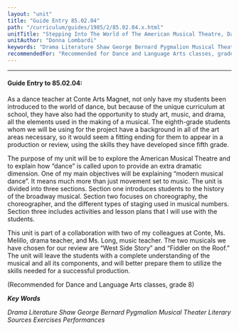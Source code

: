 ```yaml
---
layout: "unit"
title: "Guide Entry 85.02.04"
path: "/curriculum/guides/1985/2/85.02.04.x.html"
unitTitle: "Stepping Into The World of The American Musical Theatre, Dance Sets the Pace"
unitAuthor: "Donna Lombardi"
keywords: "Drama Literature Shaw George Bernard Pygmalion Musical Theater Literary Sources Exercises Performances"
recommendedFor: "Recommended for Dance and Language Arts classes, grade 8"
---
```

<body>
<hr/>
 <h4>
  Guide Entry to 85.02.04:
 </h4>
 As a dance teacher at Conte Arts Magnet, not only have my students been introduced to the world of dance, but because of the unique curriculum at school, they have also had the opportunity to study art, music, and drama, all the elements used in the making of a musical. The eighth-grade students whom we will be using for the project have a background in all of the art areas necessary, so it would seem a fitting ending for them to appear in a production or review, using the skills they have developed since fifth grade.
 <p>
  The purpose of my unit will be to explore the American Musical Theatre and to explain how “dance” is called upon to provide an extra dramatic dimension. One of my main objectives will be explaining “modern musical dance”. It means much more than just movement set to music. The unit is divided into three sections. Section one introduces students to the history of the broadway musical. Section two focuses on choreography, the choreographer, and the different types of staging used in musical numbers. Section three includes activities and lesson plans that I will use with the students.
 </p>
 <p>
  This unit is part of a collaboration with two of my colleagues at Conte, Ms. Melillo, drama teacher, and Ms. Long, music teacher. The two musicals we have chosen for our review are “West Side Story” and “Fiddler on the Roof.” The unit will leave the students with a complete understanding of the musical and all its components, and will better prepare them to utilize the skills needed for a successful production.
 </p>
 <p>
  (Recommended for Dance and Language Arts classes, grade 8)
 </p>
<p>
  <b>
   <i>
    Key Words
   </i>
  </b>
  <br/>
 </p>
 <p>
  <i>
   Drama Literature Shaw George Bernard Pygmalion Musical Theater Literary Sources Exercises Performances
  </i>
 </p>

</body>